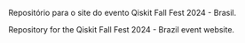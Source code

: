 Repositório para o site do evento Qiskit Fall Fest 2024 - Brasil.

Repository for the Qiskit Fall Fest 2024 - Brazil event website.
